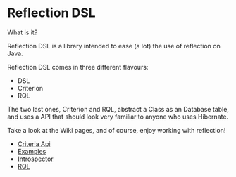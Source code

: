 Reflection DSL
=========

What is it?

Reflection DSL is a library intended to ease (a lot) the use of reflection on Java.

Reflection DSL comes in three different flavours:

- DSL
- Criterion
- RQL


The two last ones, Criterion and RQL, abstract a Class as an Database table, and uses a API that should look very familiar to anyone who uses Hibernate.

Take a look at the Wiki pages, and of course, enjoy working with reflection!

* [Criteria Api](doc/Criteria_api.wiki)
* [Examples](doc/Examples.wiki)
* [Introspector](doc/Instrospector.wiki)
* [RQL](doc/Reflection_query_language.wiki)

